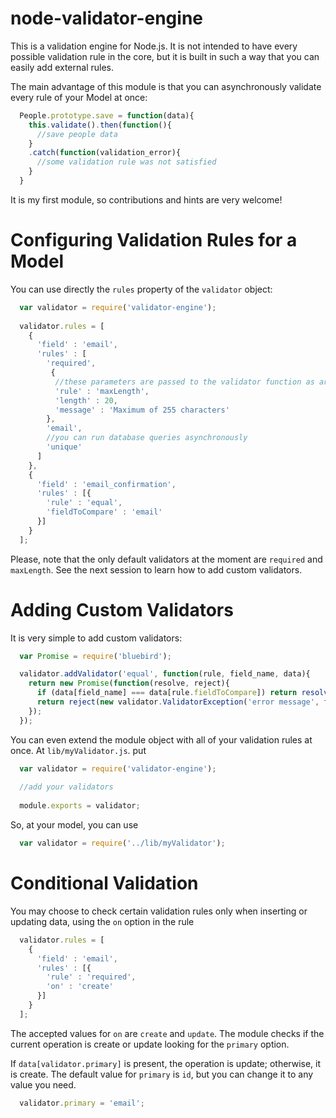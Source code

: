 # node-validator-engine

This is a validation engine for Node.js. It is not intended to have every possible validation rule in the core, but it is built in such a way that you can easily add external rules.

The main advantage of this module is that you can asynchronously validate every rule of your Model at once:

```js
  People.prototype.save = function(data){
    this.validate().then(function(){
      //save people data
    }
    .catch(function(validation_error){
      //some validation rule was not satisfied
    }
  }
```

It is my first module, so contributions and hints are very welcome!

# Configuring Validation Rules for a Model

You can use directly the `rules` property of the `validator` object:
  
  ```js
    var validator = require('validator-engine');
    
    validator.rules = [
      {
        'field' : 'email',
        'rules' : [
          'required',
           {
            //these parameters are passed to the validator function as arguments
            'rule' : 'maxLength',
            'length' : 20,
            'message' : 'Maximum of 255 characters'
          },
          'email',
          //you can run database queries asynchronously
          'unique'  
        ]
      },
      {
        'field' : 'email_confirmation',
        'rules' : [{
          'rule' : 'equal',
          'fieldToCompare' : 'email'
        }]
      }
    ];
  ```
  
  Please, note that the only default validators at the moment are `required` and `maxLength`. See the next session to learn how to add custom validators.
  
# Adding Custom Validators
  
It is very simple to add custom validators:

```js
  var Promise = require('bluebird');

  validator.addValidator('equal', function(rule, field_name, data){
    return new Promise(function(resolve, reject){
      if (data[field_name] === data[rule.fieldToCompare]) return resolve();
      return reject(new validator.ValidatorException('error message', field_name, rule, data));
    });
  });
  ```
  
  You can even extend the module object with all of your validation rules at once. At `lib/myValidator.js`. put
  
  ```js
    var validator = require('validator-engine');
    
    //add your validators
    
    module.exports = validator;
  ```
  
  So, at your model, you can use
  
```js
  var validator = require('../lib/myValidator');
```

# Conditional Validation

You may choose to check certain validation rules only when inserting or updating data, using the `on` option in the rule

```js
  validator.rules = [
    {
      'field' : 'email',
      'rules' : [{
        'rule' : 'required',
        'on' : 'create'
      }]
    }
  ];
```

The accepted values for `on` are `create` and `update`. The module checks if the current operation is create or update looking for the
`primary` option.

If `data[validator.primary]` is present, the operation is update; otherwise, it is create. The default value for `primary` is `id`, but
you can change it to any value you need.

```js
  validator.primary = 'email';
```
